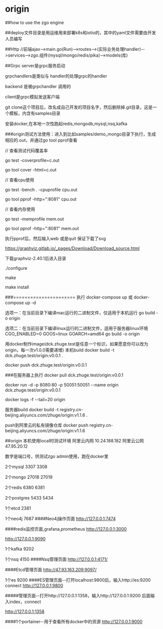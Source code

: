 # origin


##how to use the zgo engine

##deploy文件目录是用运维用来部署k8s和istio的，其中的yaml文件需要由开发人员编写

##Http
//前端ajax-->main.go(Run)-->routes-->(实际业务处理handler)-->services-->zgo.组件(mysql/mongo/redis/pika)-->models(库)

##Grpc
server是grpc服务启动

grpchandlers是类似与 handler的处理grpc的handler

backend 是被grpchandler 调用的

client是grpc模拟发送客户端

git clone这个项目后，改名成自己开发的项目名字，然后删除掉.git目录，这是一个模板，内含有samples目录

安装docker,在本地一次性跑起redis,mongodb,mysql,nsq,kafka

###origin测试方法使用：进入到比如samples/demo_mongo目录下执行，生成相应的.out，并通过go tool pprof查看

// 查看测试代码覆盖率

go test -coverprofile=c.out

go tool cover -html=c.out

// 查看cpu使用

go test -bench . -cpuprofile cpu.out

go tool pprof -http=":8081" cpu.out

// 查看内存使用

go test -memprofile mem.out

go tool pprof -http=":8081" mem.out

执行pprof后，然后输入web  或是quit 保证下载了svg

https://graphviz.gitlab.io/_pages/Download/Download_source.html

下载graphviz-2.40.1后进入目录

./configure

make

make install

###======================
执行
docker-compose up
或
docker-compose up -d

选项一：在当前目录下编译mac运行的二进制文件，仅适用于本机运行
go build -o origin

选项二：在当前目录下编译linux运行的二进制文件，适用于服务器linux环境
CGO_ENABLED=0 GOOS=linux GOARCH=amd64 go build -o origin

用docker制作image(dck.zhuge.test是任意一个标识，如果愿意你可以改为origin，每一次v1.0.0需要递增)
本机build
docker build -t dck.zhuge.test/origin:v0.0.1 .

docker push dck.zhuge.test/origin:v0.0.1

###在服务器上执行
docker pull dck.zhuge.test/origin:v0.0.1

docker run -d -p 8080:80 -p 50051:50051 --name origin dck.zhuge.test/origin:v0.0.1

docker logs -f --tail=20 origin


服务器build
docker build -t registry.cn-beijing.aliyuncs.com/zhuge/origin:v1.1.6 .

push到阿里云的私有镜像仓库
docker push registry.cn-beijing.aliyuncs.com/zhuge/origin:v1.1.6


##origin 本机使用local时测试环境
阿里云内网
10.24.188.182
阿里云公网
47.95.20.12

数字是端口号，供测试zgo admin使用，跑在docker里

2个mysql
3307
3308

2个mongo
27018
27019

2个redis
6380
6381

2个postgres
5433
5434

1个etcd
2381

1个neo4j
7687
####Neo4j操作页面
http://127.0.0.1:7474

####redis监控页面,grafana,prometheus
http://127.0.0.1:3000

http://127.0.0.1:9090

1个kafka
9202

1个nsq
4150
####Nsq管理页面
http://127.0.0.1:4171/

####Etcd管理页面
http://47.93.163.209:9097/

1个es
9200
####ES管理页面--打开localhost:9800后，输入http://es:9200 connect
http://127.0.0.1:9800

#####管理页面--打开http://127.0.0.1:1358，输入http://127.0.0.1:9200
后面输入index，connect

http://127.0.0.1:1358

####1个portainer--用于查看所有docker中的资源
http://127.0.0.1:9000